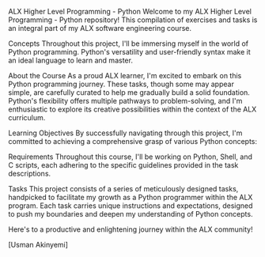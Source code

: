 ALX Higher Level Programming - Python
Welcome to my ALX Higher Level Programming - Python repository! This compilation of exercises and tasks is an integral part of my ALX software engineering course.

Concepts
Throughout this project, I'll be immersing myself in the world of Python programming. Python's versatility and user-friendly syntax make it an ideal language to learn and master.

About the Course
As a proud ALX learner, I'm excited to embark on this Python programming journey. These tasks, though some may appear simple, are carefully curated to help me gradually build a solid foundation. Python's flexibility offers multiple pathways to problem-solving, and I'm enthusiastic to explore its creative possibilities within the context of the ALX curriculum.

Learning Objectives
By successfully navigating through this project, I'm committed to achieving a comprehensive grasp of various Python concepts:


Requirements
Throughout this course, I'll be working on Python, Shell, and C scripts, each adhering to the specific guidelines provided in the task descriptions.

Tasks
This project consists of a series of meticulously designed tasks, handpicked to facilitate my growth as a Python programmer within the ALX program. Each task carries unique instructions and expectations, designed to push my boundaries and deepen my understanding of Python concepts.

Here's to a productive and enlightening journey within the ALX community!

[Usman Akinyemi]
